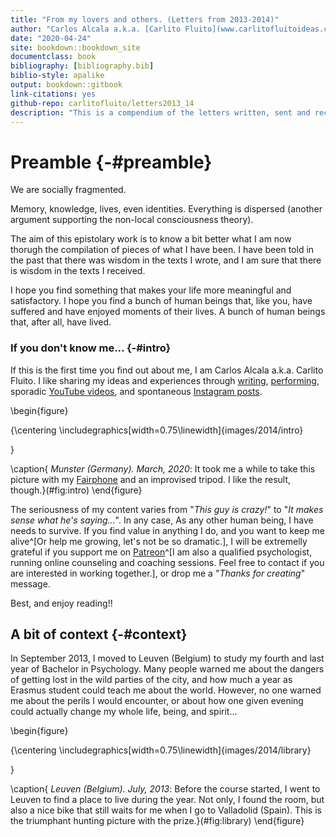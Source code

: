 ```yaml
--- 
title: "From my lovers and others. (Letters from 2013-2014)"
author: "Carlos Alcala a.k.a. [Carlito Fluito](www.carlitofluitoideas.com)"
date: "2020-04-24"
site: bookdown::bookdown_site
documentclass: book
bibliography: [bibliography.bib]
biblio-style: apalike
output: bookdown::gitbook
link-citations: yes
github-repo: carlitofluito/letters2013_14
description: "This is a compendium of the letters written, sent and received between October 2013 and September 2014."
---
```


# Preamble {-#preamble}

We are socially fragmented. 

Memory, knowledge, lives, even identities. Everything is dispersed (another argument supporting the non-local consciousness theory). 

The aim of this epistolary work is to know a bit better what I am now thorugh the compilation of pieces of what I have been. I have been told in the past that there was wisdom in the texts I wrote, and I am sure that there is wisdom in the texts I received.

I hope you find something that makes your life more meaningful and satisfactory. I hope you find a bunch of human beings that, like you, have suffered and have enjoyed moments of their lives. A bunch of human beings that, after all, have lived.


### If you don't know me... {-#intro}

If this is the first time you find out about me, I am Carlos Alcala a.k.a. Carlito Fluito. I like sharing my ideas and experiences through [writing](www.carlitofluitoideas.com), [performing](www.carlitofluito.com), sporadic [YouTube videos](https://www.youtube.com/channel/UC5Q8igPq_lE1JQNwbjjy7wA), and spontaneous [Instagram posts](https://www.instagram.com/carlitofluito/?hl=en).

\begin{figure}

{\centering \includegraphics[width=0.75\linewidth]{images/2014/intro} 

}

\caption{ *Munster (Germany). March, 2020*: It took me a while to take this picture with my [Fairphone](https://www.fairphone.com/en/) and an improvised tripod. I like the result, though.}(\#fig:intro)
\end{figure}

The seriousness of my content varies from "*This guy is crazy!*" to "*It makes sense what he's saying...*". In any case,  As any other human being, I have needs to survive. If you find value in anything I do, and you want to keep me alive^[Or help me growing, let's not be so dramatic.], I will be extremelly grateful if you support me on [Patreon](https://www.patreon.com/carlitofluito)^[I am also a qualified psychologist, running online counseling and coaching sessions. Feel free to contact if you are interested in working together.], or drop me a "*Thanks for creating*" message. 

Best, and enjoy reading!!

## A bit of context {-#context}

In September 2013, I moved to Leuven (Belgium) to study my fourth and last year of Bachelor in Psychology. Many people warned me about the dangers of getting lost in the wild parties of the city, and how much a year as Erasmus student could teach me about the world. However, no one warned me about the perils I would encounter, or about how one given evening could actually change my whole life, being, and spirit… 

\begin{figure}

{\centering \includegraphics[width=0.75\linewidth]{images/2014/library} 

}

\caption{ *Leuven (Belgium). July, 2013*: Before the course started, I went to Leuven to find a place to live during the year. Not only, I found the room, but also a nice bike that still waits for me when I go to Valladolid (Spain). This is the triumphant hunting picture with the prize.}(\#fig:library)
\end{figure}
